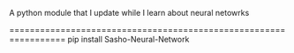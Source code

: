 A python module that I update while I learn about neural netowrks

=================================================================
pip install Sasho-Neural-Network
